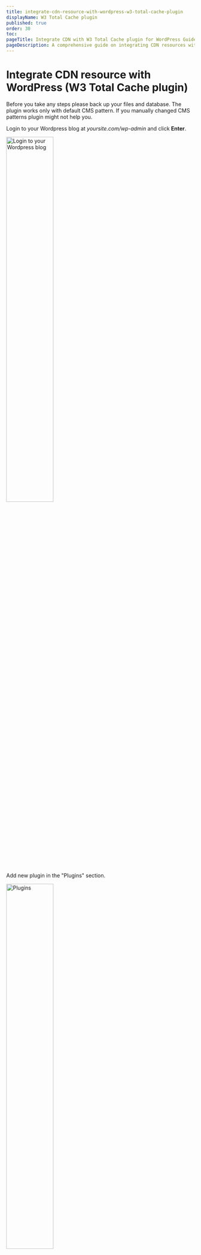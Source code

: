 ```yaml
---
title: integrate-cdn-resource-with-wordpress-w3-total-cache-plugin
displayName: W3 Total Cache plugin
published: true
order: 30
toc:
pageTitle: Integrate CDN with W3 Total Cache plugin for WordPress Guide | Gcore
pageDescription: A comprehensive guide on integrating CDN resources with the W3 Total Cache plugin for CMS WordPress to enhance your site's speed and user experience.
---
```

# Integrate CDN resource with WordPress (W3 Total Cache plugin)

Before you take any steps please back up your files and database. The plugin works only with default CMS pattern. If you manually changed CMS patterns plugin might not help you.

Login to your Wordpress blog at *yoursite.com/wp-admin* and click **Enter**.  

<img src="https://assets.gcore.pro/docs/cdn/getting-started/integrate-cdn-with-cms/wordpress/integrate-cdn-resource-with-wordpress-w3-total-cache-plugin/01.PNG" alt="Login to your Wordpress blog" width="50%">  
  
Add new plugin in the "Plugins" section.  

<img src="https://assets.gcore.pro/docs/cdn/getting-started/integrate-cdn-with-cms/wordpress/integrate-cdn-resource-with-wordpress-w3-total-cache-plugin/02.PNG" alt="Plugins" width="50%">  
  
Find the W3 Total Cache plugin using the search field of the Plugins section.  
<img src="https://assets.gcore.pro/docs/cdn/getting-started/integrate-cdn-with-cms/wordpress/integrate-cdn-resource-with-wordpress-w3-total-cache-plugin/03.PNG" alt="W3 Total Cache plugin">  
  
Install the W3 Total Cache plugin.  
<img src="https://assets.gcore.pro/docs/cdn/getting-started/integrate-cdn-with-cms/wordpress/integrate-cdn-resource-with-wordpress-w3-total-cache-plugin/04.PNG" alt="Install the W3 Total Cache plugi" width="50%">  
  
Enable the installed plugin by clicking Activate Plugin. 

<img src="https://assets.gcore.pro/docs/cdn/getting-started/integrate-cdn-with-cms/wordpress/integrate-cdn-resource-with-wordpress-w3-total-cache-plugin/05.PNG" alt="Enable the installed plugin" width="50%">  
  
In the Performance section choose "General Settings".

<img src="https://assets.gcore.pro/docs/cdn/getting-started/integrate-cdn-with-cms/wordpress/integrate-cdn-resource-with-wordpress-w3-total-cache-plugin/06.PNG" alt="Performance section " width="80%">  
  
In the "General Settings" section scroll down to the CDN section. Tick "Enable" field. In CDN Type choose Generic Mirror. Then click **Save all** settings.  

<img src="https://assets.gcore.pro/docs/cdn/getting-started/integrate-cdn-with-cms/wordpress/integrate-cdn-resource-with-wordpress-w3-total-cache-plugin/07.PNG" alt="General Settings" width="80%">  
  
After having settings accepted, a warning of incorrect CDN settings will appear at the top of the General Settings section. Click Specify It Here in this warning message.

<img src="https://assets.gcore.pro/docs/cdn/getting-started/integrate-cdn-with-cms/wordpress/integrate-cdn-resource-with-wordpress-w3-total-cache-plugin/10.PNG" alt=" warning message" width="80%">

Or go to the CDN section of the Performance menu. 

<img src="https://assets.gcore.pro/docs/cdn/getting-started/integrate-cdn-with-cms/wordpress/integrate-cdn-resource-with-wordpress-w3-total-cache-plugin/08.PNG" alt="CDN section " width="80%">  
  
Enter your CNAME (you can find it in your Gcore <a href="https://accounts.gcore.com/reports/dashboard" target="_blank">Customer Portal</a>) in Replace Site's Hostname With. Then click **Save All Settings**. Ensure that <a href="https://gcore.com/docs/cdn/cdn-resource-options/general/create-and-set-a-custom-domain-for-the-content-delivery-via-cdn" target="_blank">CNAME record has been configured</a> in a proper way before using it for integration.

<img src="https://assets.gcore.pro/docs/cdn/getting-started/integrate-cdn-with-cms/wordpress/integrate-cdn-resource-with-wordpress-w3-total-cache-plugin/09.PNG" alt="Configurations" width="80%">

Integration has been completed! We highly recommend you to check the HTML code of your webpage to ensure that URLs have been rewritten properly from your original ones to CNAME from the Customer Portal.

To do that press **F12** or open Developers Tools in your browser, choose the Network tab and refresh the page. All static files should have your CNAME in URLs.